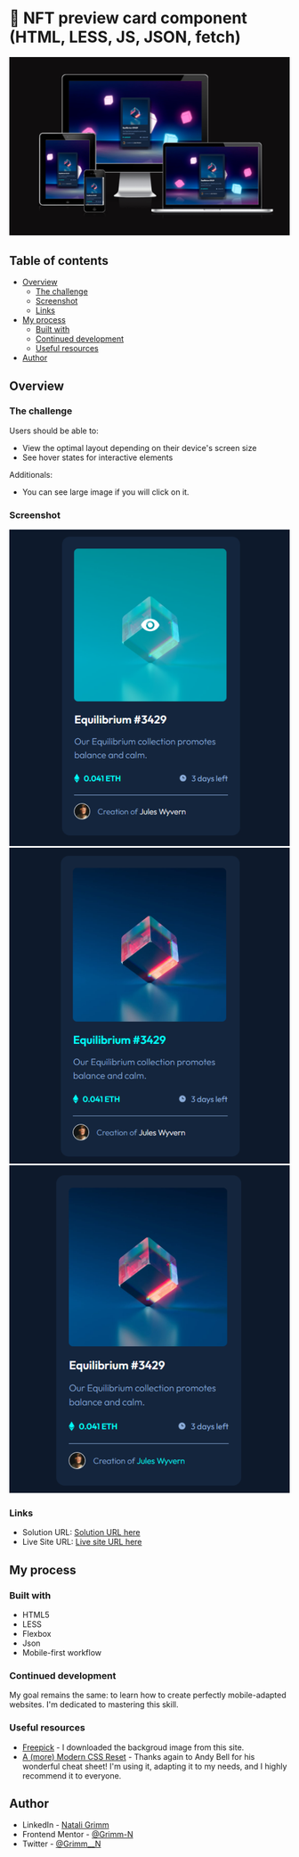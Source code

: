 # 📱 NFT preview card component (HTML, LESS, JS, JSON, fetch)
![Web Design](./screenshots/all.png)

## Table of contents

- [Overview](#overview)
  - [The challenge](#the-challenge)
  - [Screenshot](#screenshot)
  - [Links](#links)
- [My process](#my-process)
  - [Built with](#built-with)
  - [Continued development](#continued-development)
  - [Useful resources](#useful-resources)
- [Author](#author)

## Overview

### The challenge

Users should be able to:

- View the optimal layout depending on their device's screen size
- See hover states for interactive elements

Additionals:
- You can see large image if you will click on it.

### Screenshot

![Hover effect 1](./screenshots/hover1.png)
![Hover effect 2](./screenshots/hover2.png)
![Hover effect 3](./screenshots/hover3.png)

### Links

- Solution URL: [Solution URL here](https://www.frontendmentor.io/solutions/interactive-nft-card-html-less-json-js--maqOBqwNK)
- Live Site URL: [Live site URL here](https://grimm-n.github.io/nft-preview-card-component/)

## My process

### Built with

- HTML5
- LESS
- Flexbox
- Json
- Mobile-first workflow

### Continued development

My goal remains the same: to learn how to create perfectly mobile-adapted websites. I'm dedicated to mastering this skill.

### Useful resources

- [Freepick](https://www.freepik.com/) - I downloaded the backgroud image from this site.
- [A (more) Modern CSS Reset](https://piccalil.li/blog/a-more-modern-css-reset/) - Thanks again to Andy Bell for his wonderful cheat sheet! I'm using it, adapting it to my needs, and I highly recommend it to everyone.

## Author

- LinkedIn - [Natali Grimm](https://www.linkedin.com/in/grimm-n/)
- Frontend Mentor - [@Grimm-N](https://www.frontendmentor.io/profile/Grimm-N)
- Twitter - [@Grimm__N](https://x.com/Grimm__N)
